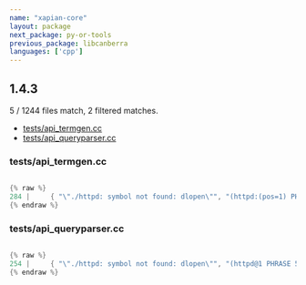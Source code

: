 ```yaml
---
name: "xapian-core"
layout: package
next_package: py-or-tools
previous_package: libcanberra
languages: ['cpp']
---
```

## 1.4.3
5 / 1244 files match, 2 filtered matches.

 - [tests/api_termgen.cc](#testsapi_termgencc)
 - [tests/api_queryparser.cc](#testsapi_queryparsercc)

### tests/api_termgen.cc

```cpp

{% raw %}
284 |     { "\"./httpd: symbol not found: dlopen\"", "(httpd:(pos=1) PHRASE 5 symbol:(pos=2) PHRASE 5 not:(pos=3) PHRASE 5 found:(pos=4) PHRASE 5 dlopen:(pos=5))" },
{% endraw %}

```
### tests/api_queryparser.cc

```cpp

{% raw %}
254 |     { "\"./httpd: symbol not found: dlopen\"", "(httpd@1 PHRASE 5 symbol@2 PHRASE 5 not@3 PHRASE 5 found@4 PHRASE 5 dlopen@5)" },
{% endraw %}

```